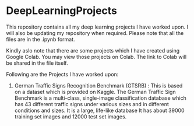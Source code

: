 # DeepLearningProjects
This repository contains all my deep learning projects I have worked upon. I will also be updating my repository when required. Please note that all the files are in the .ipynb format.

Kindly aslo note that there are some projects which I have created using Google Colab. You may view those projects on Colab. The link to Colab will be shared in the file itself.

Following are the Projects I have worked upon:

1) German Traffic Signs Recognition Benchmark (GTSRB) : This is based on a dataset which is provided on Kaggle. The German Traffic Sign Benchmark is a multi-class, single-image classification database which has 43 different traffic signs under various sizes and in different conditions and sizes. It is a large, life-like database It has about 39000 training set images and 12000 test set images. 
